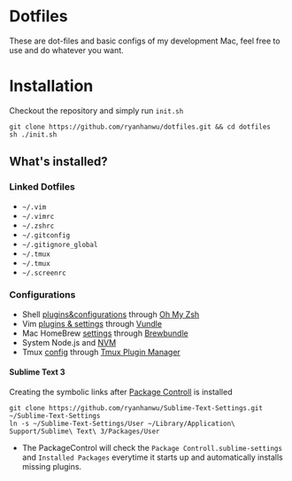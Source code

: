 # Dotfiles

These are dot-files and basic configs of my development Mac, feel free to use and do whatever you want.


# Installation
Checkout the repository and simply run `init.sh`

```
git clone https://github.com/ryanhanwu/dotfiles.git && cd dotfiles
sh ./init.sh
```

## What's installed? 
### Linked Dotfiles
* `~/.vim`
* `~/.vimrc`
* `~/.zshrc`
* `~/.gitconfig`
* `~/.gitignore_global`
* `~/.tmux`
* `~/.tmux`
* `~/.screenrc`


### Configurations

* Shell [plugins&configurations](https://github.com/ryanhanwu/dotfiles/blob/master/.zshrc) through [Oh My Zsh]()
* Vim [plugins & settings](https://github.com/ryanhanwu/dotfiles/blob/master/vim/vimrc) through [Vundle]()
* Mac HomeBrew [settings](https://github.com/ryanhanwu/dotfiles/blob/master/Brewfile) through [Brewbundle](https://github.com/Homebrew/homebrew-bundle)
* System Node.js and [NVM](https://github.com/creationix/nvm)
* Tmux [config](https://github.com/ryanhanwu/dotfiles/blob/master/.tmux.conf) through [Tmux Plugin Manager](https://github.com/tmux-plugins/tpm)

#### Sublime Text 3
Creating the symbolic links after [Package Controll](https://packagecontrol.io/installation) is installed

```
git clone https://github.com/ryanhanwu/Sublime-Text-Settings.git ~/Sublime-Text-Settings
ln -s ~/Sublime-Text-Settings/User ~/Library/Application\ Support/Sublime\ Text\ 3/Packages/User
```
* The PackageControl will check the ```Package Controll.sublime-settings``` and ```Installed Packages``` everytime it starts up and automatically installs missing plugins.